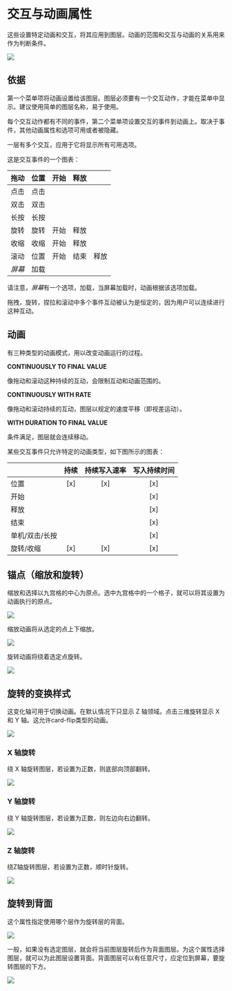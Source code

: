 # 交互与动画属性

这些设置特定动画和交互，将其应用到图层。动画的范围和交互与动画的关系用来作为判断条件。

![](images/interaction-animation1.png)

## 依据

第一个菜单项将动画设置给该图层。图层必须要有一个交互动作，才能在菜单中显示。建议使用简单的图层名称，易于使用。

每个交互动作都有不同的事件，第二个菜单项设置交互的事件到动画上。取决于事件，其他动画属性和选项可用或者被隐藏。

一层有多个交互，应用于它将显示所有可用选项。

这是交互事件的一个图表：

| 拖动	      |  位置  |  开始	 |  释放  |          |
| ----------- | :---------:| :---------: | :-------: | -------: |
| 点击	      | 点击	   | 	         |           |          |
| 双击         |       双击 |	 	 |           |          |
|长按          | 长按       |             |           |	        | 	
|旋转	      | 旋转        | 开始	 | 释放   |          |
|收缩	      | 收缩	   | 开始	 | 释放   |          | 
|滚动	      | 位置   | 开始	 | 结束	     | 释放  |
|*屏幕*     | 加载	   |             |           |          


请注意，*屏幕*有一个选项，加载，当屏幕加载时，动画根据该选项加载。

拖拽，旋转，捏拉和滚动中多个事件互动被认为是恒定的，因为用户可以连续进行这种互动。

## 动画

有三种类型的动画模式，用以改变动画运行的过程。

**CONTINUOUSLY TO FINAL VALUE**

像拖动和滚动这种持续的互动，会限制互动和动画范围的。

**CONTINUOUSLY WITH RATE**

像拖动和滚动持续的互动，图层以规定的速度平移（即视差运动）。

**WITH DURATION TO FINAL VALUE**

条件满足，图层就会连续移动。

某些交互事件只允许特定的动画类型，如下图所示的图表：

| 	|持续	|持续写入速率	|写入持续时间|
| ------|:----: | :-----------: |:--------: |
| 位置 | [x] | [x] | [x] |
| 开始 |  |  | [x] |
| 释放 | |  | [x] |
| 结束 |  |  | [x] |
| 单机/双击/长按 |  |  | [x] | 	
| 旋转/收缩 | [x] | [x] | [x] |	

## 锚点（缩放和旋转）

缩放和选择以九宫格的中心为原点。选中九宫格中的一个格子，就可以将其设置为动画执行的原点。

![](images/interaction-animation2.png)

缩放动画将从选定的点上下缩放。

![](images/interaction-animation3.gif)

旋转动画将绕着选定点旋转。

![](images/interaction-animation4.gif)

## 旋转的变换样式

这变化轴可用于切换动画。在默认情况下只显示 Z 轴领域。点击三维旋转显示 X 和 Y 轴。这允许card-flip类型的动画。

![](images/interaction-animation5.png)

### X 轴旋转

绕 X 轴旋转图层，若设置为正数，则底部向顶部翻转。

![](images/interaction-animation6.gif)

### Y 轴旋转

绕 Y 轴旋转图层，若设置为正数，则左边向右边翻转。

![](images/interaction-animation7.gif)

### Z 轴旋转

绕Z轴旋转图层，若设置为正数，顺时针旋转。

![](images/interaction-animation8.gif)

## 旋转到背面

这个属性指定使用哪个层作为旋转层的背面。

![](images/interaction-animation9.png)

一般，如果没有选定图层，就会将当前图层旋转后作为背面图层。为这个属性选择图层，就可以为此图层设置背面。背面图层可以有任意尺寸，应定位到屏幕，要旋转图层的下方。

![](images/interaction-animation10.gif)
